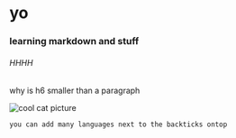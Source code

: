 # yo
### learning markdown and stuff
###### HHHH
why is h6 smaller than a paragraph


![cool cat picture](https://octodex.github.com/images/yaktocat.png)

```
you can add many languages next to the backticks ontop
```
